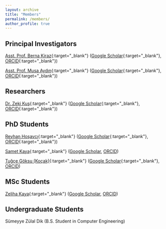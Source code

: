 ```yaml
---
layout: archive
title: "Members"
permalink: /members/
author_profile: true
---
```


## Principal Investigators

[Asst. Prof. Berna Kiraz](https://bkiraz.fsm.edu.tr/){:target="_blank"} ([Google Scholar](https://scholar.google.com/citations?user=Je4hzioAAAAJ){:target="_blank"}, [ORCID](https://orcid.org/0000-0002-8428-3217){:target="_blank"})

[Asst. Prof. Musa Aydın](https://maydin.fsm.edu.tr/){:target="_blank"} ([Google Scholar](https://scholar.google.com/citations?user=yfKMO-wAAAAJ){:target="_blank"}, [ORCID](https://orcid.org/0000-0002-5825-2230){:target="_blank"})

## Researchers
[Dr. Zeki Kuş](https://zkus.fsm.edu.tr/){:target="_blank"} ([Google Scholar](https://scholar.google.com/citations?user=h2B-3LwAAAAJ){:target="_blank"}, [ORCID](https://orcid.org/0000-0001-8762-7233){:target="_blank"})

## PhD Students
[Reyhan Hoşavcı](https://rgurleyen.fsm.edu.tr/){:target="_blank"} ([Google Scholar](https://scholar.google.com/citations?user=JrgIgsgAAAAJ&hl=en){:target="_blank"}, [ORCID](https://orcid.org/0000-0003-3384-6670){:target="_blank"}) 

[Samet Kaya](https://skaya.fsm.edu.tr/){:target="_blank"} ([Google Scholar](), [ORCID]()) 

[Tuğçe Göksu (Koçak)](https://tkocak.fsm.edu.tr/){:target="_blank"} ([Google Scholar](https://scholar.google.com/citations?user=KfQk4KsAAAAJ){:target="_blank"}, [ORCID]())

## MSc Students

[Zeliha Kaya](https://zkaya.fsm.edu.tr/){:target="_blank"} ([Google Scholar](), [ORCID]())

## Undergraduate Students

Sümeyye Zülal Dik (B.S. Student in Computer Engineering)